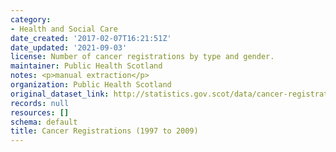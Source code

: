```yaml
---
category:
- Health and Social Care
date_created: '2017-02-07T16:21:51Z'
date_updated: '2021-09-03'
license: Number of cancer registrations by type and gender.
maintainer: Public Health Scotland
notes: <p>manual extraction</p>
organization: Public Health Scotland
original_dataset_link: http://statistics.gov.scot/data/cancer-registrations
records: null
resources: []
schema: default
title: Cancer Registrations (1997 to 2009)
---
```

